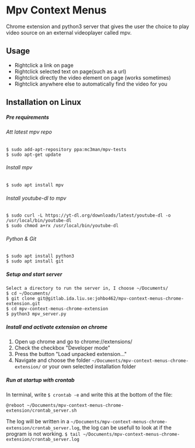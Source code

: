 # Mpv Context Menus
Chrome extension and python3 server that gives the user the choice to play video source on an external videoplayer called mpv.

## Usage
- Rightclick a link on page
- Rightclick selected text on page(such as a url)
- Rightclick directly the video element on page (works sometimes)
- Rightclick anywhere else to automatically find the video for you

## Installation on Linux
##### Pre requirements

###### Att latest mpv repo
```
$ sudo add-apt-repository ppa:mc3man/mpv-tests
$ sudo apt-get update
```
###### Install mpv
```
$ sudo apt install mpv
```

###### Install youtube-dl to mpv
```
$ sudo curl -L https://yt-dl.org/downloads/latest/youtube-dl -o /usr/local/bin/youtube-dl
$ sudo chmod a+rx /usr/local/bin/youtube-dl
```

###### Python & Git
```
$ sudo apt install python3
$ sudo apt install git
```

##### Setup and start server
```
Select a directory to run the server in, I choose ~/Documents/
$ cd ~/Documents/
$ git clone git@gitlab.ida.liu.se:johbo462/mpv-context-menus-chrome-extension.git
$ cd mpv-context-menus-chrome-extension
$ python3 mpv_server.py
```
##### Install and activate extension on chrome
1. Open up chrome and go to chrome://extensions/
2. Check the checkbox "Developer mode"
3. Press the button "Load unpacked extension..."
4. Navigate and choose the folder ```~/Documents/mpv-context-menus-chrome-extension/``` or your own selected installation folder

##### Run at startup with crontab
In terminal, write ```$ crontab -e``` and write this at the bottom of the file:
```
@reboot ~/Documents/mpv-context-menus-chrome-extension/crontab_server.sh
```

The log will be written in a ```~/Documents/mpv-context-menus-chrome-extension/crontab_server.log```, the log can be usefull to look at if the program is not working.
 ```$ tail ~/Documents/mpv-context-menus-chrome-extension/crontab_server.log```